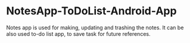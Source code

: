 # NotesApp-ToDoList-Android-App
Notes app is used for making, updating and trashing the notes. It can be also used to-do list app, to save task for future references.
